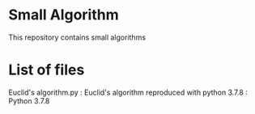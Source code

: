 # Small Algorithm
This repository contains small algorithms

# List of files

Euclid's algorithm.py : Euclid's algorithm reproduced with python 3.7.8 : Python 3.7.8
